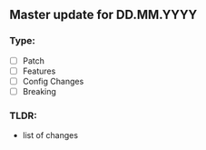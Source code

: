 ## Master update for DD.MM.YYYY

### Type:
 - [ ] Patch
 - [ ] Features
 - [ ] Config Changes
 - [ ] Breaking

### TLDR:
* list of changes
